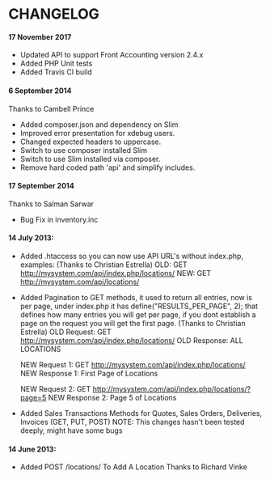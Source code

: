 # CHANGELOG

#### 17 November 2017

- Updated API to support Front Accounting version 2.4.x
- Added PHP Unit tests
- Added Travis CI build

#### 6 September 2014
Thanks to Cambell Prince

- Added composer.json and dependency on Slim
- Improved error presentation for xdebug users.
- Changed expected headers to uppercase.
- Switch to use composer installed Slim
- Switch to use Slim installed via composer.
- Remove hard coded path 'api' and simplify includes.

#### 17 September 2014
Thanks to Salman Sarwar

- Bug Fix in inventory.inc

#### 14 July 2013:
- Added .htaccess so you can now use API URL's without index.php, examples: (Thanks to Christian Estrella)
	OLD: GET http://mysystem.com/api/index.php/locations/
	NEW: GET http://mysystem.com/api/locations/

- Added Pagination to GET methods, it used to return all entries, now is per page, under index.php it has define("RESULTS_PER_PAGE", 2); that defines how many entries you will get per page, if you dont establish a page on the request you will get the first page. (Thanks to Christian Estrella)
	OLD Request: GET http://mysystem.com/api/index.php/locations/
	OLD Response: ALL LOCATIONS
	
	NEW Request 1: GET http://mysystem.com/api/index.php/locations/
	NEW Response 1: First Page of Locations
	
	NEW Request 2: GET http://mysystem.com/api/index.php/locations/?page=5
	NEW Response 2: Page 5 of Locations

- Added Sales Transactions Methods for Quotes, Sales Orders, Deliveries, Invoices (GET, PUT, POST)
	NOTE: This changes hasn't been tested deeply, might have some bugs

#### 14 June 2013:
- Added POST /locations/ To Add A Location Thanks to Richard Vinke

